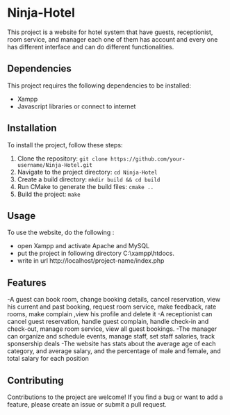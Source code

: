 # Ninja-Hotel

This project is a website for hotel system that have guests, receptionist, room service, and manager each one of them has account and every one has different interface and can do different functionalities.

## Dependencies

This project requires the following dependencies to be installed:

- Xampp
- Javascript libraries or connect to internet

## Installation

To install the project, follow these steps:

1. Clone the repository: `git clone https://github.com/your-username/Ninja-Hotel.git`
2. Navigate to the project directory: `cd Ninja-Hotel`
3. Create a build directory: `mkdir build && cd build`
4. Run CMake to generate the build files: `cmake ..`
5. Build the project: `make`

## Usage

To use the website, do the following :

- open Xampp and activate Apache and MySQL
- put the project in following directory C:\xampp\htdocs.
- write in url http://localhost/project-name/index.php
  

## Features
-A guest can book room, change booking details, cancel reservation, view his current and past booking, request room service, make feedback, rate rooms, make complain ,view his profile and delete it 
-A receptionist can cancel guest reservation, handle guest complain, handle check-in and check-out, manage room service, view all guest bookings.
-The manager can organize and schedule events, manage staff, set staff salaries, track sponsership deals
-The website has stats about the average age of each category, and average salary, and the percentage of male and female, and total salary for each position

## Contributing

Contributions to the project are welcome! If you find a bug or want to add a feature, please create an issue or submit a pull request.



